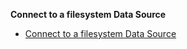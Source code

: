 **Connect to a filesystem Data Source**

- [Connect to a filesystem Data Source](/oss/guides/connecting_to_your_data/fluent/filesystem/connect_filesystem_source_data.md)
